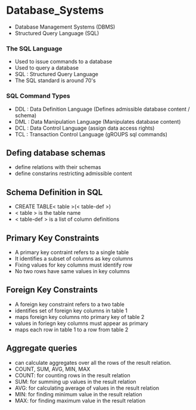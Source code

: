 # Database_Systems

- Database Management Systems (DBMS)
- Structured Query Language (SQL)

### The SQL Language

- Used to issue commands to a database
- Used to query a database
- SQL : Structured Query Language
- The SQL standard is around 70's

### SQL Command Types

- DDL : Data Definition Language (Defines admissible database content / schema)
- DML : Data Manipulation Language (Manipulates database content)
- DCL : Data Control Language (assign data access rights)
- TCL : Transaction Control Language (gROUPS sql commands)

## Defing database schemas

- define relations with their schemas
- define constarins restricting admissible content

## Schema Definition in SQL

- CREATE TABLE< table >(< table-def >)
- < table > is the table name
- < table-def > is a list of column definitions

## Primary Key Constraints

- A primary key contraint refers to a single table
- It identifies a subset of columns as key columns
- Fixing values for key columns must identify row
- No two rows have same values in key columns

## Foreign Key Constraints

- A foreign key constraint refers to a two table
- identifies set of foreign key columns in table 1
- maps foreign key columns nto primary key of table 2
- values in foriegn key columns must appear as primary
- maps each row in table 1 to a row from table 2

## Aggregate queries

- can calculate aggregates over all the rows of the result relation.
- COUNT, SUM, AVG, MIN, MAX
- COUNT: for counting rows in the result relation
- SUM: for summing up values in the result relation
- AVG: for calculating average of values in the result relation
- MIN: for finding minimum value in the result relation
- MAX: for finding maximum value in the result relation

